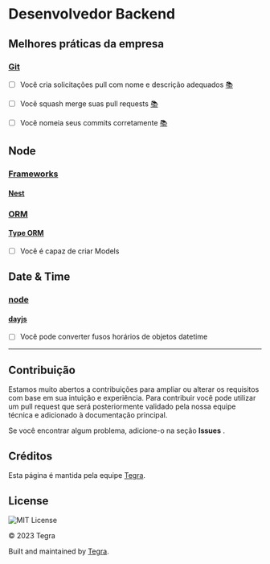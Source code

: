 Desenvolvedor Backend
=================

Melhores práticas da empresa
----------------------

### [Git](/Technical%20Stack/mobile%20developer/company%20best%20practices.md#git)

*   [ ] Você cria solicitações pull com nome e descrição adequados [📚](https://medium.com/@hugooodias/the-anatomy-of-a-perfect-pull-request-567382bb6067)
*   [ ] Você squash merge suas pull requests [📚](https://blog.pairworking.com/why-you-should-care-about-squash-and-merge-in-git-675856bf66b0)
*   [ ] Você nomeia seus commits corretamente [📚](https://chris.beams.io/posts/git-commit/)


Node
------

### [Frameworks](/Technical%20Stack/Backend%20Developer/nython.md#frameworks)

#### [Nest](/Technical%20Stack/Backend%20Developer/node.md#django)

### [ORM](/Technical%20Stack/Backend%20Developer/node.md#orm)

#### [Type ORM](/Technical%20Stack/Backend%20Developer/node.md#type-orm)

*   [ ] Você é capaz de criar Models


Date & Time
-----------

### [node](/Technical%20Stack/Backend%20Developer/Date%20&%20Time.md#node)

#### [dayjs](/Technical%20Stack/Backend%20Developer/Date%20&%20Time.md#dayjs)

*   [ ] Você pode converter fusos horários de objetos datetime

* * *

Contribuição
------------

Estamos muito abertos a contribuições para ampliar ou alterar os requisitos com base em sua intuição e experiência. Para contribuir você pode utilizar um pull request que será posteriormente validado pela nossa equipe técnica e adicionado à documentação principal.

Se você encontrar algum problema, adicione-o na seção **Issues** .

Créditos
-------

Esta página é mantida pela equipe [Tegra](https://tegra.com.br).


License
-------

![MIT License](https://img.shields.io/badge/License-MIT-blue.svg)

© 2023 Tegra

Built and maintained by [Tegra](https://tegra.com.br).
